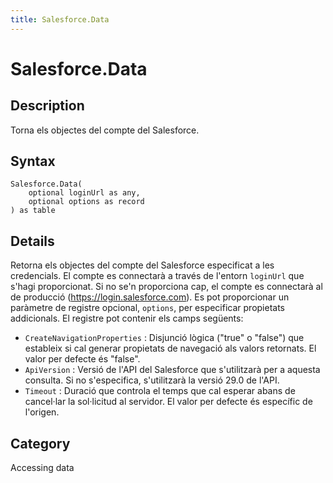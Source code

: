 ```yaml
---
title: Salesforce.Data
---
```


# Salesforce.Data


## Description

Torna els objectes del compte del Salesforce.


## Syntax

```powerquery
Salesforce.Data(
    optional loginUrl as any,
    optional options as record
) as table
```


## Details

Retorna els objectes del compte del Salesforce especificat a les credencials. El compte es connectarà a través de l'entorn <code>loginUrl</code> que s'hagi proporcionat. Si no se'n proporciona cap, el compte es connectarà al de producció (https://login.salesforce.com). Es pot proporcionar un paràmetre de registre opcional, <code>options</code>, per especificar propietats addicionals. El registre pot contenir els camps següents:    <ul><li><code>CreateNavigationProperties</code> : Disjunci&#243; l&#242;gica (&quot;true&quot; o &quot;false&quot;) que estableix si cal generar propietats de navegaci&#243; als valors retornats. El valor per defecte &#233;s &quot;false&quot;.</li><li><code>ApiVersion</code> : Versi&#243; de l&#39;API del Salesforce que s&#39;utilitzar&#224; per a aquesta consulta. Si no s&#39;especifica, s&#39;utilitzar&#224; la versi&#243; 29.0 de l&#39;API.</li><li><code>Timeout</code> : Duraci&#243; que controla el temps que cal esperar abans de cancel&#183;lar la sol&#183;licitud al servidor. El valor per defecte &#233;s espec&#237;fic de l&#39;origen.</li></ul>    



## Category
Accessing data
